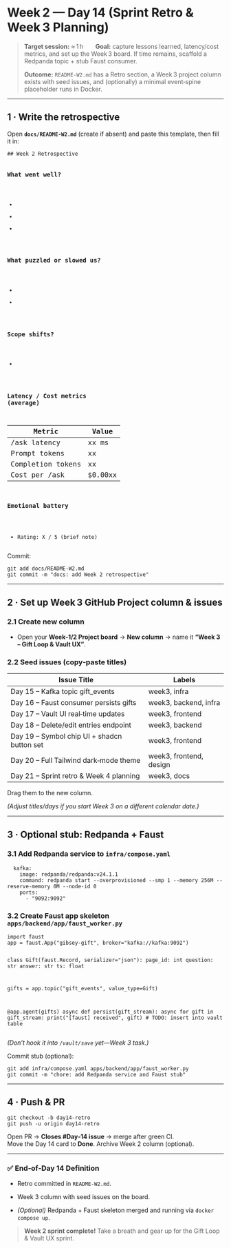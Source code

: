 <html><head></head><body><h1>Week 2 — Day 14 (Sprint Retro&nbsp;&amp; Week 3 Planning)</h1>
<blockquote>
<p><strong>Target session:</strong> ≈ 1 h  <strong>Goal:</strong> capture lessons learned, latency/cost metrics, and set up the Week 3 board. If time remains, scaffold a Redpanda topic + stub Faust consumer.</p>
<p><strong>Outcome:</strong> <code inline="">README-W2.md</code> has a Retro section, a Week 3 project column exists with seed issues, and (optionally) a minimal event‑spine placeholder runs in Docker.</p>
</blockquote>
<hr>
<h2>1&nbsp;·&nbsp;Write the retrospective</h2>
<p>Open <strong><code inline="">docs/README-W2.md</code></strong> (create if absent) and paste this template, then fill it in:</p>
<pre><code class="language-md">## Week&nbsp;2 Retrospective

### What went well?
-
-
-

### What puzzled or slowed us?
-
-

### Scope shifts?
-

### Latency / Cost metrics (average)
| Metric | Value |
|--------|-------|
| /ask latency | xx ms |
| Prompt tokens | xx |
| Completion tokens | xx |
| Cost per /ask | $0.00xx |

### Emotional battery
- Rating: X&nbsp;/&nbsp;5 (brief note)
</code></pre>
<p>Commit:</p>
<pre><code class="language-bash">git add docs/README-W2.md
git commit -m "docs: add Week 2 retrospective"
</code></pre>
<hr>
<h2>2&nbsp;·&nbsp;Set up Week 3 GitHub Project column &amp; issues</h2>
<h3>2.1&nbsp;Create new column</h3>
<ul>
<li>
<p>Open your <strong>Week‑1/2 Project board</strong> → <strong>New column</strong> → name it <strong>“Week&nbsp;3 – Gift Loop &amp; Vault UX”</strong>.</p>
</li>
</ul>
<h3>2.2&nbsp;Seed issues (copy‑paste titles)</h3>

Issue Title | Labels
-- | --
Day 15 – Kafka topic gift_events | week3, infra
Day 16 – Faust consumer persists gifts | week3, backend, infra
Day 17 – Vault UI real‑time updates | week3, frontend
Day 18 – Delete/edit entries endpoint | week3, backend
Day 19 – Symbol chip UI + shadcn button set | week3, frontend
Day 20 – Full Tailwind dark‑mode theme | week3, frontend, design
Day 21 – Sprint retro & Week 4 planning | week3, docs


<p>Drag them to the new column.</p>
<p><em>(Adjust titles/days if you start Week&nbsp;3 on a different calendar date.)</em></p>
<hr>
<h2>3&nbsp;·&nbsp;Optional stub: Redpanda&nbsp;+ Faust</h2>
<h3>3.1&nbsp;Add Redpanda service to <code inline="">infra/compose.yaml</code></h3>
<pre><code class="language-yaml">  kafka:
    image: redpanda/redpanda:v24.1.1
    command: redpanda start --overprovisioned --smp 1 --memory 256M --reserve-memory 0M --node-id 0
    ports:
      - "9092:9092"
</code></pre>
<h3>3.2&nbsp;Create Faust app skeleton <code inline="">apps/backend/app/faust_worker.py</code></h3>
<pre><code class="language-python">import faust
app = faust.App("gibsey-gift", broker="kafka://kafka:9092")

class Gift(faust.Record, serializer="json"):
    page_id: int
    question: str
    answer: str
    ts: float

gifts = app.topic("gift_events", value_type=Gift)

@app.agent(gifts)
async def persist(gift_stream):
    async for gift in gift_stream:
        print("[faust] received", gift)
        # TODO: insert into vault table
</code></pre>
<p><em>(Don’t hook it into <code inline="">/vault/save</code> yet—Week&nbsp;3 task.)</em></p>
<p>Commit stub (optional):</p>
<pre><code class="language-bash">git add infra/compose.yaml apps/backend/app/faust_worker.py
git commit -m "chore: add Redpanda service and Faust stub"
</code></pre>
<hr>
<h2>4&nbsp;·&nbsp;Push&nbsp;&amp; PR</h2>
<pre><code class="language-bash">git checkout -b day14-retro
git push -u origin day14-retro
</code></pre>
<p>Open PR → <strong>Closes #Day‑14 issue</strong> → merge after green CI.<br>
Move the Day&nbsp;14 card to <strong>Done</strong>. Archive Week&nbsp;2 column (optional).</p>
<hr>
<h3>✅ End‑of‑Day&nbsp;14 Definition</h3>
<ul>
<li>
<p>Retro committed in <code inline="">README-W2.md</code>.</p>
</li>
<li>
<p>Week&nbsp;3 column with seed issues on the board.</p>
</li>
<li>
<p><em>(Optional)</em> Redpanda + Faust skeleton merged and running via <code inline="">docker compose up</code>.</p>
</li>
</ul>
<blockquote>
<p><strong>Week&nbsp;2 sprint complete!</strong>  Take a breath and gear up for the Gift Loop &amp; Vault UX sprint.</p>
</blockquote></body></html>